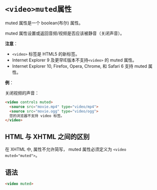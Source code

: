 # `<video>muted属性`

muted 属性是一个 boolean(布尔) 属性。

muted 属性设置或返回音频/视频是否应该被静音（关闭声音）。

**注意**：

- `<video>` 标签是 HTML5 的新标签。
-  Internet Explorer 9 及更早IE版本不支持`<video>` 的 muted 属性。
- Internet Explorer 10, Firefox, Opera, Chrome, 和 Safari 6 支持 muted 属性。

**例**：

关闭视频的声音：

```html
<video controls muted>
  <source src="movie.mp4" type="video/mp4">
  <source src="movie.ogg" type="video/ogg">
  您的浏览器不支持 video 标签。
</video>
```

## HTML 与 XHTML 之间的区别

在 XHTML 中, 属性不允许简写， muted 属性必须定义为 `<video muted="muted">`。

## 语法

```html
<video muted>
```
